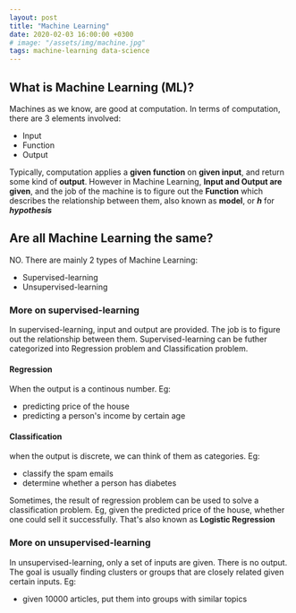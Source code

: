 ```yaml
---
layout: post
title: "Machine Learning"
date: 2020-02-03 16:00:00 +0300
# image: "/assets/img/machine.jpg"
tags: machine-learning data-science
---
```


## What is Machine Learning (ML)?

Machines as we know, are good at computation. In terms of computation, there are 3 elements involved:

- Input
- Function
- Output

Typically, computation applies a **given function** on **given input**, and return some kind of **output**. However in Machine Learning, **Input and Output are given**, and the job of the machine is to figure out the **Function** which describes the relationship between them, also known as **model**, or **_h_** for **_hypothesis_**

## Are all Machine Learning the same?

NO. There are mainly 2 types of Machine Learning:
- Supervised-learning
- Unsupervised-learning

### More on supervised-learning
In supervised-learning, input and output are provided. The job is to figure out the relationship between them.
Supervised-learning can be futher categorized into Regression problem and Classification problem.

#### Regression
When the output is a continous number. Eg:

- predicting price of the house
- predicting a person's income by certain age

#### Classification
when the output is discrete, we can think of them as categories. Eg:

- classify the spam emails
- determine whether a person has diabetes

Sometimes, the result of regression problem can be used to solve a classification problem. Eg, given the predicted price of the house, whether one could sell it successfully. That's also known as **Logistic Regression**

### More on unsupervised-learning

In unsupervised-learning, only a set of inputs are given. There is no output.
The goal is usually finding clusters or groups that are closely related given certain inputs. Eg:

- given 10000 articles, put them into groups with similar topics
